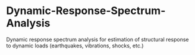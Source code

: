 # Dynamic-Response-Spectrum-Analysis
Dynamic response spectrum analysis for estimation of structural response to dynamic loads (earthquakes, vibrations, shocks, etc.)

